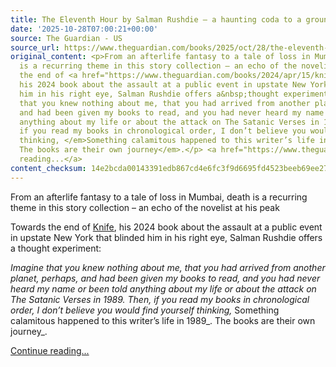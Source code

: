 ```yaml
---
title: The Eleventh Hour by Salman Rushdie – a haunting coda to a groundbreaking career
date: '2025-10-28T07:00:21+00:00'
source: The Guardian - US
source_url: https://www.theguardian.com/books/2025/oct/28/the-eleventh-hour-by-salman-rushdie-a-haunting-coda-to-a-groundbreaking-career
original_content: <p>From an afterlife fantasy to a tale of loss in Mumbai, death
  is a recurring theme in this story collection – an echo of the novelist at his peak</p><p>Towards
  the end of <a href="https://www.theguardian.com/books/2024/apr/15/knife-by-salman-rushdie-review-a-story-of-hatred-defeated-by-love">Knife</a>,
  his 2024 book about the assault at a public event in upstate New York that blinded
  him in his right eye, Salman Rushdie offers a&nbsp;thought experiment:</p><p><em>Imagine
  that you knew nothing about me, that you had arrived from another planet, perhaps,
  and had been given my books to read, and you had never heard my name or been told
  anything about my life or about the attack on The Satanic Verses in 1989. Then,
  if you read my books in chronological order, I don’t believe you would find yourself
  thinking, </em>Something calamitous happened to this writer’s life in 1989<em>.
  The books are their own journey</em>.</p> <a href="https://www.theguardian.com/books/2025/oct/28/the-eleventh-hour-by-salman-rushdie-a-haunting-coda-to-a-groundbreaking-career">Continue
  reading...</a>
content_checksum: 14e2bcda00143391edb867cd4e6fc3f9d6695fd4523beeb69ee274785441008f
---
```


From an afterlife fantasy to a tale of loss in Mumbai, death is a recurring theme in this story collection – an echo of the novelist at his peak

Towards the end of [Knife](https://www.theguardian.com/books/2024/apr/15/knife-by-salman-rushdie-review-a-story-of-hatred-defeated-by-love), his 2024 book about the assault at a public event in upstate New York that blinded him in his right eye, Salman Rushdie offers a&nbsp;thought experiment:

_Imagine that you knew nothing about me, that you had arrived from another planet, perhaps, and had been given my books to read, and you had never heard my name or been told anything about my life or about the attack on The Satanic Verses in 1989. Then, if you read my books in chronological order, I don’t believe you would find yourself thinking,_ Something calamitous happened to this writer’s life in 1989_. The books are their own journey_.

 [Continue reading...](https://www.theguardian.com/books/2025/oct/28/the-eleventh-hour-by-salman-rushdie-a-haunting-coda-to-a-groundbreaking-career)